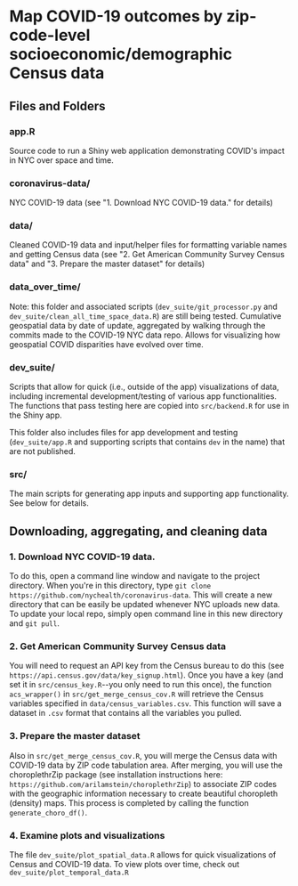 # Map COVID-19 outcomes by zip-code-level socioeconomic/demographic Census data

## Files and Folders
### app.R
Source code to run a Shiny web application demonstrating COVID's impact in NYC over space and time.

### coronavirus-data/
NYC COVID-19 data (see "1. Download NYC COVID-19 data." for details)

### data/
Cleaned COVID-19 data and input/helper files for formatting variable names and getting Census data (see "2. Get American Community Survey Census data" and "3. Prepare the master dataset" for details)

### data_over_time/
Note: this folder and associated scripts (`dev_suite/git_processor.py` and `dev_suite/clean_all_time_space_data.R`) are still being tested. 
Cumulative geospatial data by date of update, aggregated by walking through the commits made to the COVID-19 NYC data repo. Allows for visualizing how geospatial COVID disparities have evolved over time.

### dev_suite/
Scripts that allow for quick (i.e., outside of the app) visualizations of data, including incremental development/testing of various app functionalities. The functions that pass testing here are copied into `src/backend.R` for use in the Shiny app.

This folder also includes files for app development and testing (`dev_suite/app.R` and supporting scripts that contains `dev` in the name) that are not published.

### src/
The main scripts for generating app inputs and supporting app functionality. See below for details.

## Downloading, aggregating, and cleaning data

### 1. Download NYC COVID-19 data. 
To do this, open a command line window and navigate to the project directory. When you're in this directory, type `git clone https://github.com/nychealth/coronavirus-data`. This will create a new directory that can be easily be updated whenever NYC uploads new data. To update your local repo, simply open command line in this new directory and `git pull`.

### 2. Get American Community Survey Census data
You will need to request an API key from the Census bureau to do this (see `https://api.census.gov/data/key_signup.html`). Once you have a key (and set it in `src/census_key.R`--you only need to run this once), the function `acs_wrapper()` in `src/get_merge_census_cov.R` will retrieve the Census variables specified in `data/census_variables.csv`. This function will save a dataset in `.csv` format that contains all the variables you pulled.

### 3. Prepare the master dataset
Also in `src/get_merge_census_cov.R`, you will merge the Census data with COVID-19 data by ZIP code tabulation area. After merging, you will use the choroplethrZip package (see installation instructions here: `https://github.com/arilamstein/choroplethrZip`) to associate ZIP codes with the geographic information necessary to create beautiful choropleth (density) maps. This process is completed by calling the function `generate_choro_df()`.

### 4. Examine plots and visualizations
The file `dev_suite/plot_spatial_data.R` allows for quick visualizations of Census and COVID-19 data. To view plots over time, check out `dev_suite/plot_temporal_data.R`



